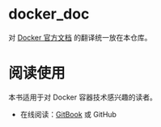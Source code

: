 # docker_doc
对 [Docker 官方文档](https://docs.docker.com/) 的翻译统一放在本仓库。

# 阅读使用
本书适用于对 Docker 容器技术感兴趣的读者。

- 在线阅读：[GitBook](https://www.gitbook.com/book/kikajack/docker_doc) 或 GitHub

